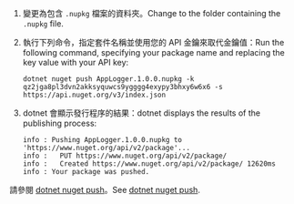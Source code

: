 1. <span data-ttu-id="b126d-101">變更為包含 `.nupkg` 檔案的資料夾。</span><span class="sxs-lookup"><span data-stu-id="b126d-101">Change to the folder containing the `.nupkg` file.</span></span>

1. <span data-ttu-id="b126d-102">執行下列命令，指定套件名稱並使用您的 API 金鑰來取代金鑰值：</span><span class="sxs-lookup"><span data-stu-id="b126d-102">Run the following command, specifying your package name and replacing the key value with your API key:</span></span>

    ```cli
    dotnet nuget push AppLogger.1.0.0.nupkg -k qz2jga8pl3dvn2akksyquwcs9ygggg4exypy3bhxy6w6x6 -s https://api.nuget.org/v3/index.json
    ```

1. <span data-ttu-id="b126d-103">dotnet 會顯示發行程序的結果：</span><span class="sxs-lookup"><span data-stu-id="b126d-103">dotnet displays the results of the publishing process:</span></span>

    ```output
    info : Pushing AppLogger.1.0.0.nupkg to 'https://www.nuget.org/api/v2/package'...
    info :   PUT https://www.nuget.org/api/v2/package/
    info :   Created https://www.nuget.org/api/v2/package/ 12620ms
    info : Your package was pushed.
    ```

<span data-ttu-id="b126d-104">請參閱 [dotnet nuget push](/dotnet/core/tools/dotnet-nuget-push)。</span><span class="sxs-lookup"><span data-stu-id="b126d-104">See [dotnet nuget push](/dotnet/core/tools/dotnet-nuget-push).</span></span>